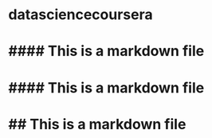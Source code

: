 # datasciencecoursera
# #### This is a markdown file
# #### This is a markdown file
# ## This is a markdown file
